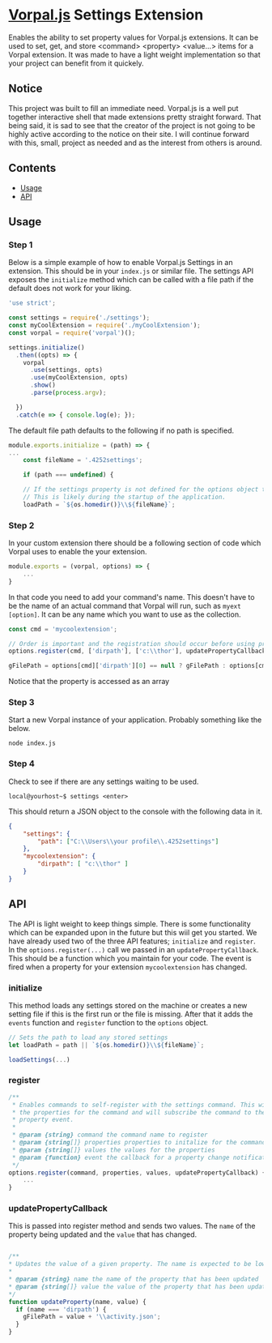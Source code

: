 # [Vorpal.js](https://github.com/dthree/vorpal) Settings Extension
Enables the ability to set property values for Vorpal.js extensions. It can be used to set, get, and store &lt;command&gt; &lt;property&gt; &lt;value...&gt; items for a Vorpal extension. It was made to have a light weight implementation so that your project can benefit from it quickely.

## Notice
This project was built to fill an immediate need. Vorpal.js is a well put together interactive shell that made extensions pretty straight forward. That being said, it is sad to see that the creator of the project is not going to be highly active according to the notice on their site. I will continue forward with this, small, project as needed and as the interest from others is around.

## Contents

- [Usage](#usage)
- [API](#api)

## Usage
### Step 1
Below is a simple example of how to enable Vorpal.js Settings in an extension. This should be in your `index.js` or similar file. The settings API exposes the `initialize` method which can be called with a file path if the default does not work for your liking.

```javascript
'use strict';

const settings = require('./settings');
const myCoolExtension = require('./myCoolExtension');
const vorpal = require('vorpal')();

settings.initialize()
  .then((opts) => {
    vorpal
      .use(settings, opts)
      .use(myCoolExtension, opts)
      .show()
      .parse(process.argv);

  })
  .catch(e => { console.log(e); });
```

The default file path defaults to the following if no path is specified.

```javascript
module.exports.initialize = (path) => {
...
    const fileName = '.4252settings';

    if (path === undefined) {

    // If the settings property is not defined for the options object then configure it now.
    // This is likely during the startup of the application.
    loadPath = `${os.homedir()}\\${fileName}`;
```
### Step 2
In your custom extension there should be a following section of code which Vorpal uses to enable the your extension.

```javascript
module.exports = (vorpal, options) => {
    ...
}
```

In that code you need to add your command's name. This doesn't have to be the name of an actual command that Vorpal will run, such as `myext [option]`. It can be any name which you want to use as the collection.

```javascript
const cmd = 'mycoolextension';

// Order is important and the registration should occur before using properties
options.register(cmd, ['dirpath'], ['c:\\thor'], updatePropertyCallback);

gFilePath = options[cmd]['dirpath'][0] == null ? gFilePath : options[cmd]['dirpath'][0] + '\\activity.json';
```
Notice that the property is accessed as an array

### Step 3
Start a new Vorpal instance of your application. Probably something like the below.
```console
node index.js
```

### Step 4
Check to see if there are any settings waiting to be used.

```console
local@yourhost~$ settings <enter>
```

This should return a JSON object to the console with the following data in it.
```json
{
    "settings": {
        "path": ["C:\\Users\\your profile\\.4252settings"]
    },
    "mycoolextension": {
        "dirpath": [ "c:\\thor" ] 
    }
}
```
## API
The API is light weight to keep things simple. There is some functionality which can be expanded upon in the future but this wiil get you started. We have already used two of the three API features; `initialize` and `register`. In the `options.register(...)` call we passed in an `updatePropertyCallback`. This should be a function which you maintain for your code. The event is fired when a property for your extension `mycoolextension` has changed.

### initialize
This method loads any settings stored on the machine or creates a new setting file if this is the first run or the file is missing. After that it adds the `events` function and `register` function to the `options` object.

```javascript
// Sets the path to load any stored settings
let loadPath = path || `${os.homedir()}\\${fileName}`;

loadSettings(...)
```

### register
```javascript
/**
 * Enables commands to self-register with the settings command. This will initalize
 * the properties for the command and will subscribe the command to the change of
 * property event.
 *
 * @param {string} command the command name to register
 * @param {string[]} properties properties to initalize for the command
 * @param {string[]} values the values for the properties
 * @param {function} event the callback for a property change notification
 */
options.register(command, properties, values, updatePropertyCallback) {
    ...
}
```

### updatePropertyCallback
This is passed into register method and sends two values. The `name` of the property being updated and the `value` that has changed.

```javascript

/**
* Updates the value of a given property. The name is expected to be lower case.
*
* @param {string} name the name of the property that has been updated
* @param {string[]} value the value of the property that has been updated
*/
function updateProperty(name, value) {
  if (name === 'dirpath') {
    gFilePath = value + '\\activity.json';
  }
}
```